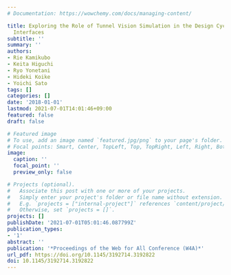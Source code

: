```yaml
---
# Documentation: https://wowchemy.com/docs/managing-content/

title: Exploring the Role of Tunnel Vision Simulation in the Design Cycle of Accessible
  Interfaces
subtitle: ''
summary: ''
authors:
- Rie Kamikubo
- Keita Higuchi
- Ryo Yonetani
- Hideki Koike
- Yoichi Sato
tags: []
categories: []
date: '2018-01-01'
lastmod: 2021-07-01T14:01:46+09:00
featured: false
draft: false

# Featured image
# To use, add an image named `featured.jpg/png` to your page's folder.
# Focal points: Smart, Center, TopLeft, Top, TopRight, Left, Right, BottomLeft, Bottom, BottomRight.
image:
  caption: ''
  focal_point: ''
  preview_only: false

# Projects (optional).
#   Associate this post with one or more of your projects.
#   Simply enter your project's folder or file name without extension.
#   E.g. `projects = ["internal-project"]` references `content/project/deep-learning/index.md`.
#   Otherwise, set `projects = []`.
projects: []
publishDate: '2021-07-01T05:01:46.087799Z'
publication_types:
- '1'
abstract: ''
publication: '*Proceedings of the Web for All Conference (W4A)*'
url_pdf: https://doi.org/10.1145/3192714.3192822
doi: 10.1145/3192714.3192822
---
```

